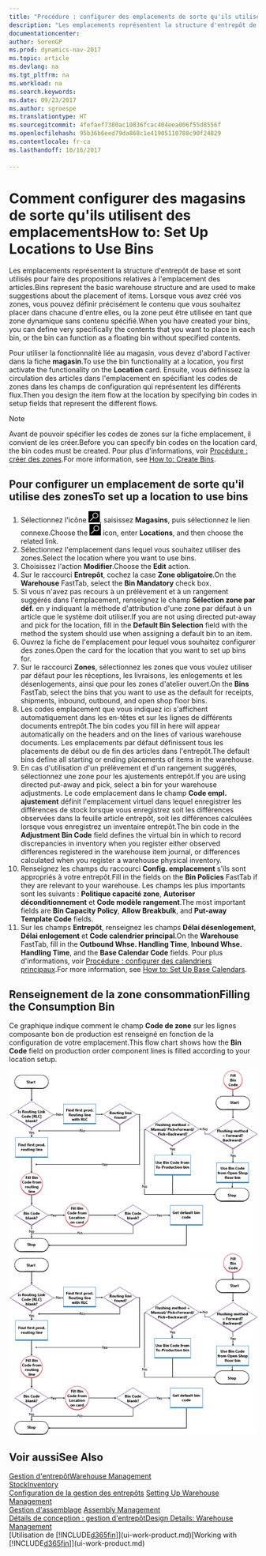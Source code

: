 ```yaml
---
title: "Procédure : configurer des emplacements de sorte qu'ils utilisent des zones"
description: "Les emplacements représentent la structure d'entrepôt de base et sont utilisés pour faire des propositions relatives à l'emplacement des articles. Lorsque vous avez créé vos zones, vous pouvez définir précisément le contenu que vous souhaitez placer dans chacune d'entre elles, ou la zone peut être utilisée en tant que zone dynamique sans contenu spécifié."
documentationcenter: 
author: SorenGP
ms.prod: dynamics-nav-2017
ms.topic: article
ms.devlang: na
ms.tgt_pltfrm: na
ms.workload: na
ms.search.keywords: 
ms.date: 09/23/2017
ms.author: sgroespe
ms.translationtype: HT
ms.sourcegitcommit: 4fefaef7380ac10836fcac404eea006f55d8556f
ms.openlocfilehash: 95b36b6eed79da868c1e41905110788c90f24829
ms.contentlocale: fr-ca
ms.lasthandoff: 10/16/2017

---
```

# <a name="how-to-set-up-locations-to-use-bins"></a><span data-ttu-id="df75a-104">Comment configurer des magasins de sorte qu'ils utilisent des emplacements</span><span class="sxs-lookup"><span data-stu-id="df75a-104">How to: Set Up Locations to Use Bins</span></span>
<span data-ttu-id="df75a-105">Les emplacements représentent la structure d'entrepôt de base et sont utilisés pour faire des propositions relatives à l'emplacement des articles.</span><span class="sxs-lookup"><span data-stu-id="df75a-105">Bins represent the basic warehouse structure and are used to make suggestions about the placement of items.</span></span> <span data-ttu-id="df75a-106">Lorsque vous avez créé vos zones, vous pouvez définir précisément le contenu que vous souhaitez placer dans chacune d'entre elles, ou la zone peut être utilisée en tant que zone dynamique sans contenu spécifié.</span><span class="sxs-lookup"><span data-stu-id="df75a-106">When you have created your bins, you can define very specifically the contents that you want to place in each bin, or the bin can function as a floating bin without specified contents.</span></span>  

<span data-ttu-id="df75a-107">Pour utiliser la fonctionnalité liée au magasin, vous devez d'abord l'activer dans la fiche **magasin**.</span><span class="sxs-lookup"><span data-stu-id="df75a-107">To use the bin functionality at a location, you first activate the functionality on the **Location** card.</span></span> <span data-ttu-id="df75a-108">Ensuite, vous définissez la circulation des articles dans l'emplacement en spécifiant les codes de zones dans les champs de configuration qui représentent les différents flux.</span><span class="sxs-lookup"><span data-stu-id="df75a-108">Then you design the item flow at the location by specifying bin codes in setup fields that represent the different flows.</span></span>  

> [!NOTE]  
>  <span data-ttu-id="df75a-109">Avant de pouvoir spécifier les codes de zones sur la fiche emplacement, il convient de les créer.</span><span class="sxs-lookup"><span data-stu-id="df75a-109">Before you can specify bin codes on the location card, the bin codes must be created.</span></span> <span data-ttu-id="df75a-110">Pour plus d'informations, voir [Procédure : créer des zones](warehouse-how-to-create-individual-bins.md).</span><span class="sxs-lookup"><span data-stu-id="df75a-110">For more information, see [How to: Create Bins](warehouse-how-to-create-individual-bins.md).</span></span>  

## <a name="to-set-up-a-location-to-use-bins"></a><span data-ttu-id="df75a-111">Pour configurer un emplacement de sorte qu'il utilise des zones</span><span class="sxs-lookup"><span data-stu-id="df75a-111">To set up a location to use bins</span></span>  
1.  <span data-ttu-id="df75a-112">Sélectionnez l'icône ![Page ou état pour la recherche](media/ui-search/search_small.png "icône Page ou état pour la recherche"), saisissez **Magasins**, puis sélectionnez le lien connexe.</span><span class="sxs-lookup"><span data-stu-id="df75a-112">Choose the ![Search for Page or Report](media/ui-search/search_small.png "Search for Page or Report icon") icon, enter **Locations**, and then choose the related link.</span></span>  
2.  <span data-ttu-id="df75a-113">Sélectionnez l'emplacement dans lequel vous souhaitez utiliser des zones.</span><span class="sxs-lookup"><span data-stu-id="df75a-113">Select the location where you want to use bins.</span></span>  
3.  <span data-ttu-id="df75a-114">Choisissez l'action **Modifier**.</span><span class="sxs-lookup"><span data-stu-id="df75a-114">Choose the **Edit** action.</span></span>  
4.  <span data-ttu-id="df75a-115">Sur le raccourci **Entrepôt**, cochez la case **Zone obligatoire**.</span><span class="sxs-lookup"><span data-stu-id="df75a-115">On the **Warehouse** FastTab, select the **Bin Mandatory** check box.</span></span>  
5.  <span data-ttu-id="df75a-116">Si vous n'avez pas recours à un prélèvement et à un rangement suggérés dans l'emplacement, renseignez le champ **Sélection zone par déf.** en y indiquant la méthode d'attribution d'une zone par défaut à un article que le système doit utiliser.</span><span class="sxs-lookup"><span data-stu-id="df75a-116">If you are not using directed put-away and pick for the location, fill in the **Default Bin Selection** field with the method the system should use when assigning a default bin to an item.</span></span>  
6.  <span data-ttu-id="df75a-117">Ouvrez la fiche de l'emplacement pour lequel vous souhaitez configurer des zones.</span><span class="sxs-lookup"><span data-stu-id="df75a-117">Open the card for the location that you want to set up bins for.</span></span>
7.  <span data-ttu-id="df75a-118">Sur le raccourci **Zones**, sélectionnez les zones que vous voulez utiliser par défaut pour les réceptions, les livraisons, les enlogements et les désenlogements, ainsi que pour les zones d'atelier ouvert.</span><span class="sxs-lookup"><span data-stu-id="df75a-118">On the **Bins** FastTab, select the bins that you want to use as the default for receipts, shipments, inbound, outbound, and open shop floor bins.</span></span>  
8.  <span data-ttu-id="df75a-119">Les codes emplacement que vous indiquez ici s'affichent automatiquement dans les en-têtes et sur les lignes de différents documents entrepôt.</span><span class="sxs-lookup"><span data-stu-id="df75a-119">The bin codes you fill in here will appear automatically on the headers and on the lines of various warehouse documents.</span></span> <span data-ttu-id="df75a-120">Les emplacements par défaut définissent tous les placements de début ou de fin des articles dans l'entrepôt.</span><span class="sxs-lookup"><span data-stu-id="df75a-120">The default bins define all starting or ending placements of items in the warehouse.</span></span>  
9.  <span data-ttu-id="df75a-121">En cas d'utilisation d'un prélèvement et d'un rangement suggérés, sélectionnez une zone pour les ajustements entrepôt.</span><span class="sxs-lookup"><span data-stu-id="df75a-121">If you are using directed put-away and pick, select a bin for your warehouse adjustments.</span></span> <span data-ttu-id="df75a-122">Le code emplacement dans le champ **Code empl. ajustement** définit l'emplacement virtuel dans lequel enregistrer les différences de stock lorsque vous enregistrez soit les différences observées dans la feuille article entrepôt, soit les différences calculées lorsque vous enregistrez un inventaire entrepôt.</span><span class="sxs-lookup"><span data-stu-id="df75a-122">The bin code in the **Adjustment Bin Code** field defines the virtual bin in which to record discrepancies in inventory when you register either observed differences registered in the warehouse item journal, or differences calculated when you register a warehouse physical inventory.</span></span>  
10. <span data-ttu-id="df75a-123">Renseignez les champs du raccourci **Config. emplacement** s'ils sont appropriés à votre entrepôt.</span><span class="sxs-lookup"><span data-stu-id="df75a-123">Fill in the fields on the **Bin Policies** FastTab if they are relevant to your warehouse.</span></span> <span data-ttu-id="df75a-124">Les champs les plus importants sont les suivants : **Politique capacité zone**, **Autoriser déconditionnement** et **Code modèle rangement**.</span><span class="sxs-lookup"><span data-stu-id="df75a-124">The most important fields are **Bin Capacity Policy**, **Allow Breakbulk**, and **Put-away Template Code** fields.</span></span>  
11. <span data-ttu-id="df75a-125">Sur les champs **Entrepôt**, renseignez les champs **Délai désenlogement**, **Délai enlogement** et **Code calendrier principal**.</span><span class="sxs-lookup"><span data-stu-id="df75a-125">On the **Warehouse** FastTab, fill in the **Outbound Whse. Handling Time**, **Inbound Whse. Handling Time**, and the **Base Calendar Code** fields.</span></span> <span data-ttu-id="df75a-126">Pour plus d'informations, voir [Procédure : configurer des calendriers principaux](across-how-to-assign-base-calendars.md).</span><span class="sxs-lookup"><span data-stu-id="df75a-126">For more information, see [How to: Set Up Base Calendars](across-how-to-assign-base-calendars.md).</span></span>

## <a name="filling-the-consumption-bin"></a><span data-ttu-id="df75a-127">Renseignement de la zone consommation</span><span class="sxs-lookup"><span data-stu-id="df75a-127">Filling the Consumption Bin</span></span>
<span data-ttu-id="df75a-128">Ce graphique indique comment le champ **Code de zone** sur les lignes composante bon de production est renseigné en fonction de la configuration de votre emplacement.</span><span class="sxs-lookup"><span data-stu-id="df75a-128">This flow chart shows how the **Bin Code** field on production order component lines is filled according to your location setup.</span></span>

<span data-ttu-id="df75a-129">![Organigramme Flux d'emplacement](media/binflow.png "BinFlow")</span><span class="sxs-lookup"><span data-stu-id="df75a-129">![Bin flow chart](media/binflow.png "BinFlow")</span></span>  

## <a name="see-also"></a><span data-ttu-id="df75a-130">Voir aussi</span><span class="sxs-lookup"><span data-stu-id="df75a-130">See Also</span></span>
[<span data-ttu-id="df75a-131">Gestion d'entrepôt</span><span class="sxs-lookup"><span data-stu-id="df75a-131">Warehouse Management</span></span>](warehouse-manage-warehouse.md)  
[<span data-ttu-id="df75a-132">Stock</span><span class="sxs-lookup"><span data-stu-id="df75a-132">Inventory</span></span>](inventory-manage-inventory.md)  
<span data-ttu-id="df75a-133">[Configuration de la gestion des entrepôts](warehouse-setup-warehouse.md)   </span><span class="sxs-lookup"><span data-stu-id="df75a-133">[Setting Up Warehouse Management](warehouse-setup-warehouse.md)   </span></span>  
<span data-ttu-id="df75a-134">[Gestion d'assemblage](assembly-assemble-items.md)  </span><span class="sxs-lookup"><span data-stu-id="df75a-134">[Assembly Management](assembly-assemble-items.md)  </span></span>  
[<span data-ttu-id="df75a-135">Détails de conception : gestion d'entrepôt</span><span class="sxs-lookup"><span data-stu-id="df75a-135">Design Details: Warehouse Management</span></span>](design-details-warehouse-management.md)  
<span data-ttu-id="df75a-136">[Utilisation de [!INCLUDE[d365fin](includes/d365fin_md.md)]](ui-work-product.md)</span><span class="sxs-lookup"><span data-stu-id="df75a-136">[Working with [!INCLUDE[d365fin](includes/d365fin_md.md)]](ui-work-product.md)</span></span>


